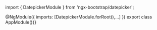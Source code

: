 import { DatepickerModule } from 'ngx-bootstrap/datepicker';

@NgModule({
  imports: [DatepickerModule.forRoot(),...]
})
export class AppModule(){}
